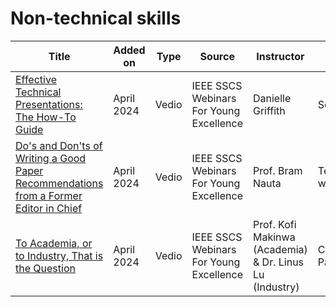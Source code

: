 # Non-technical skills

| Title                                           | Added on   | Type          | Source            | Instructor           | Subject                                                        |
|-------------------------------------------------|------------|---------------|-------------------|---|-------------------------------------------------------------|
| [Effective Technical Presentations: The How-To Guide](https://www.youtube.com/watch?v=TW6m4jZd4yk) | April 2024 | Vedio | IEEE SSCS Webinars For Young Excellence | Danielle Griffith |Soft-skills |
| [Do's and Don'ts of Writing a Good Paper Recommendations from a Former Editor in Chief](https://youtu.be/atxWbgOX454?feature=shared) | April 2024 | Vedio |  IEEE SSCS Webinars For Young Excellence | Prof. Bram Nauta|Technical-writing |
| [To Academia, or to Industry, That is the Question](https://youtu.be/atxWbgOX454?feature=shared) | April 2024 | Vedio |  IEEE SSCS Webinars For Young Excellence |Prof. Kofi Makinwa (Academia) & Dr. Linus Lu (Industry)| Career Paths |
